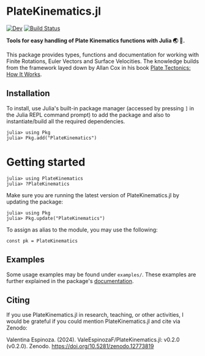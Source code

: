 # PlateKinematics.jl

[![Dev](https://img.shields.io/badge/docs-dev-blue.svg)](https://valeespinozaf.github.io/PlateKinematics.jl/dev/)
[![Build Status](https://github.com/ValeEspinozaF/PlateKinematics.jl/workflows/CI/badge.svg)](https://github.com/ValeEspinozaF/PlateKinematics.jl/actions)

<!-- description -->
<p>
  <strong> Tools for easy handling of Plate Kinematics functions with Julia 🌏 📐. </strong>
</p>

This package provides types, functions and documentation for working with Finite Rotations, Euler Vectors 
and Surface Velocities. The knowledge builds from the framework layed down by Allan Cox in his book 
<a href="https://www.wiley.com/en-us/Plate+Tectonics%3A+How+It+Works-p-9781444314212">Plate Tectonics: How It Works</a>.


<!-- installation -->
## Installation

To install, use Julia's built-in package manager (accessed by pressing `]` in the Julia REPL command prompt) 
to add the package and also to instantiate/build all the required dependencies.

```@julia
julia> using Pkg
julia> Pkg.add("PlateKinematics")
```


# Getting started

```@julia
julia> using PlateKinematics
julia> ?PlateKinematics
```
Make sure you are running the latest version of PlateKinematics.jl by updating the package:

```@julia
julia> using Pkg
julia> Pkg.update("PlateKinematics")
```

To assign as alias to the module, you may use the following:

```@julia
const pk = PlateKinematics
``` 

## Examples

Some usage examples may be found under `examples/`. These examples are further explained in the package's [documentation]. 


<!-- reach out
## Getting help

Interested in PlateKinematics.jl? Encountered an issue? or simply trying to figure out how to use it? 
Please feel free to ask questions and get in touch! 
Check out the 
[examples](https://github.com/ValeEspinozaF/PlateKinematics.jl/tree/main/examples) and 
[open an issue](https://github.com/ValeEspinozaF/PlateKinematics.jl/issues/new) or 
[start a discussion](https://github.com/ValeEspinozaF/PlateKinematics.jl/discussions/new) 
if you have any questions, comments, suggestions, etc. 
-->



## Citing

If you use PlateKinematics.jl in research, teaching, or other activities, I would be grateful if you could mention PlateKinematics.jl and cite via Zenodo:

Valentina Espinoza. (2024). ValeEspinozaF/PlateKinematics.jl: v0.2.0 (v0.2.0). Zenodo. https://doi.org/10.5281/zenodo.12773819



[PlateKinematics.jl]: https://github.com/ValeEspinozaF/PlateKinematics.jl
[documentation]: https://valeespinozaf.github.io/PlateKinematics.jl/dev/